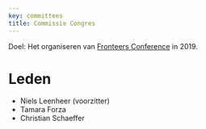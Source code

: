 ```yaml
---
key: committees
title: Commissie Congres
---
```


Doel: Het organiseren van [Fronteers Conference](/nl/congres) in 2019.

# Leden

- Niels Leenheer (voorzitter)
- Tamara Forza
- Christian Schaeffer
